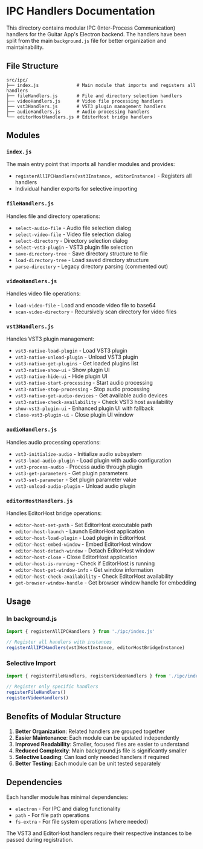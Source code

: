 # IPC Handlers Documentation

This directory contains modular IPC (Inter-Process Communication) handlers for the Guitar App's Electron backend. The handlers have been split from the main `background.js` file for better organization and maintainability.

## File Structure

```
src/ipc/
├── index.js              # Main module that imports and registers all handlers
├── fileHandlers.js       # File and directory selection handlers
├── videoHandlers.js      # Video file processing handlers
├── vst3Handlers.js       # VST3 plugin management handlers
├── audioHandlers.js      # Audio processing handlers
└── editorHostHandlers.js # EditorHost bridge handlers
```

## Modules

### `index.js`
The main entry point that imports all handler modules and provides:
- `registerAllIPCHandlers(vst3Instance, editorInstance)` - Registers all handlers
- Individual handler exports for selective importing

### `fileHandlers.js`
Handles file and directory operations:
- `select-audio-file` - Audio file selection dialog
- `select-video-file` - Video file selection dialog
- `select-directory` - Directory selection dialog
- `select-vst3-plugin` - VST3 plugin file selection
- `save-directory-tree` - Save directory structure to file
- `load-directory-tree` - Load saved directory structure
- `parse-directory` - Legacy directory parsing (commented out)

### `videoHandlers.js`
Handles video file operations:
- `load-video-file` - Load and encode video file to base64
- `scan-video-directory` - Recursively scan directory for video files

### `vst3Handlers.js`
Handles VST3 plugin management:
- `vst3-native-load-plugin` - Load VST3 plugin
- `vst3-native-unload-plugin` - Unload VST3 plugin
- `vst3-native-get-plugins` - Get loaded plugins list
- `vst3-native-show-ui` - Show plugin UI
- `vst3-native-hide-ui` - Hide plugin UI
- `vst3-native-start-processing` - Start audio processing
- `vst3-native-stop-processing` - Stop audio processing
- `vst3-native-get-audio-devices` - Get available audio devices
- `vst3-native-check-availability` - Check VST3 host availability
- `show-vst3-plugin-ui` - Enhanced plugin UI with fallback
- `close-vst3-plugin-ui` - Close plugin UI window

### `audioHandlers.js`
Handles audio processing operations:
- `vst3-initialize-audio` - Initialize audio subsystem
- `vst3-load-audio-plugin` - Load plugin with audio configuration
- `vst3-process-audio` - Process audio through plugin
- `vst3-get-parameters` - Get plugin parameters
- `vst3-set-parameter` - Set plugin parameter value
- `vst3-unload-audio-plugin` - Unload audio plugin

### `editorHostHandlers.js`
Handles EditorHost bridge operations:
- `editor-host-set-path` - Set EditorHost executable path
- `editor-host-launch` - Launch EditorHost application
- `editor-host-load-plugin` - Load plugin in EditorHost
- `editor-host-embed-window` - Embed EditorHost window
- `editor-host-detach-window` - Detach EditorHost window
- `editor-host-close` - Close EditorHost application
- `editor-host-is-running` - Check if EditorHost is running
- `editor-host-get-window-info` - Get window information
- `editor-host-check-availability` - Check EditorHost availability
- `get-browser-window-handle` - Get browser window handle for embedding

## Usage

### In background.js
```javascript
import { registerAllIPCHandlers } from './ipc/index.js'

// Register all handlers with instances
registerAllIPCHandlers(vst3HostInstance, editorHostBridgeInstance)
```

### Selective Import
```javascript
import { registerFileHandlers, registerVideoHandlers } from './ipc/index.js'

// Register only specific handlers
registerFileHandlers()
registerVideoHandlers()
```

## Benefits of Modular Structure

1. **Better Organization**: Related handlers are grouped together
2. **Easier Maintenance**: Each module can be updated independently
3. **Improved Readability**: Smaller, focused files are easier to understand
4. **Reduced Complexity**: Main background.js file is significantly smaller
5. **Selective Loading**: Can load only needed handlers if required
6. **Better Testing**: Each module can be unit tested separately

## Dependencies

Each handler module has minimal dependencies:
- `electron` - For IPC and dialog functionality
- `path` - For file path operations
- `fs-extra` - For file system operations (where needed)

The VST3 and EditorHost handlers require their respective instances to be passed during registration.
